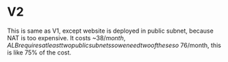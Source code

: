 # V2

This is same as V1, except website is deployed in public subnet, because NAT is too expensive. It costs ~$38/month, ALB requires at least two public subnets so we need two of these so ~$76/month, this is like 75% of the cost.